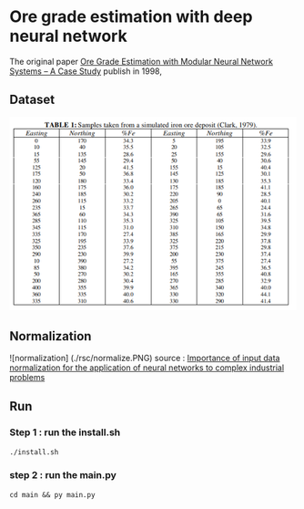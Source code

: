 # Ore grade estimation with deep neural network

The original paper  [Ore Grade Estimation with Modular Neural
Network Systems – A Case Study](https://www.academia.edu/20216644/ore_grade_estimation_with_modular_neural_network_systems_a_case_study) publish in 1998,

## Dataset 

![dataset](./rsc/dataset.PNG)

## Normalization

![normalization] (./rsc/normalize.PNG)
source : [Importance of input data normalization for the application of neural
networks to complex industrial
problems](https://ieeexplore.ieee.org/document/589532)

## Run 

### Step 1 : run the install.sh

```
./install.sh
```

### step 2 : run the main.py

```
cd main && py main.py
```




